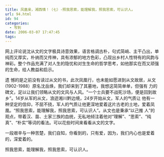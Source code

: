 ```yaml
---
title: 凤凰亲，湘西情！（七）-照我思索，能理解我，照我思索，可认识人。
url: 94.html
id: 94
categories:
  - 写到
date: 2006-03-07 17:47:45
tags:
---
```


网上评论说沈从文的文字极具诗意效果，语言格调古朴，句式简峭、主干凸出，单纯而又厚实，朴纳而又传神，具有浓郁的地方色彩，凸现出乡村人性特有的风韵与神彩。整个作品充满了对人生的隐忧和对生生命的哲学思考，如他那实在而又顽强的生命，给人教益和启示。  
  
遗 憾的是之前没有读过从文的书，此次凤凰行，也未能如愿进到从文故居，从文(1902-1988）原名沈岳焕，我们却来到了其墓地，我想这简简单单，但强有 力的碑文，足以让我们领略从文的文风与人风。“一个士兵要不战死沙场，便是回到故乡”。14岁从军的从文，浪迹湘川黔边境，24岁开始从文，军人的气质让 他有一种坚定的信仰，不屈不挠，军人的气质让他更深地爱着这片古老的土地，爱着凤凰。“照我思索，能理解我，照我思索，可认识人”。从文也是秉承“以己推 人”的观点，带着汉、苗、土家三族的血统，无私地倾注着他对“理解”、“思索”、“纯真”、“朴实”等词的看法。可以花些时间来看看从文的文字。  
  
一段艰辛与一种苦楚，我们自知，你看到的，只有爱，因为，我们内心也是爱着的，深爱着的。  
  
照我思索，能理解我，照我思索，可认识人。